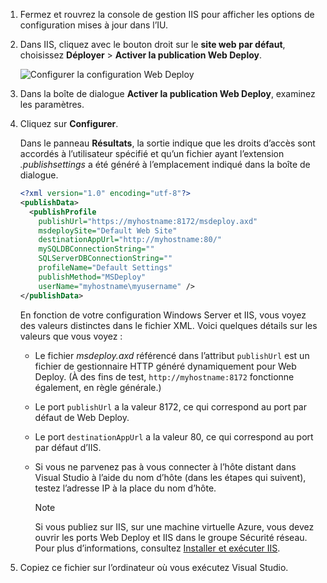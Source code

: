 
1. Fermez et rouvrez la console de gestion IIS pour afficher les options de configuration mises à jour dans l’IU.

2. Dans IIS, cliquez avec le bouton droit sur le **site web par défaut**, choisissez **Déployer** > **Activer la publication Web Deploy**.

    ![Configurer la configuration Web Deploy](../../deployment/media/tutorial-configure-web-deploy-publishing.png)

3. Dans la boîte de dialogue **Activer la publication Web Deploy**, examinez les paramètres.

4. Cliquez sur **Configurer**.

    Dans le panneau **Résultats**, la sortie indique que les droits d’accès sont accordés à l’utilisateur spécifié et qu’un fichier ayant l’extension *.publishsettings* a été généré à l’emplacement indiqué dans la boîte de dialogue.

    ```xml
    <?xml version="1.0" encoding="utf-8"?>
    <publishData>
      <publishProfile
        publishUrl="https://myhostname:8172/msdeploy.axd"
        msdeploySite="Default Web Site"
        destinationAppUrl="http://myhostname:80/"
        mySQLDBConnectionString=""
        SQLServerDBConnectionString=""
        profileName="Default Settings"
        publishMethod="MSDeploy"
        userName="myhostname\myusername" />
    </publishData>
    ```

    En fonction de votre configuration Windows Server et IIS, vous voyez des valeurs distinctes dans le fichier XML. Voici quelques détails sur les valeurs que vous voyez :

   * Le fichier *msdeploy.axd* référencé dans l’attribut `publishUrl` est un fichier de gestionnaire HTTP généré dynamiquement pour Web Deploy. (À des fins de test, `http://myhostname:8172` fonctionne également, en règle générale.)
   * Le port `publishUrl` a la valeur 8172, ce qui correspond au port par défaut de Web Deploy.
   * Le port `destinationAppUrl` a la valeur 80, ce qui correspond au port par défaut d’IIS.
   * Si vous ne parvenez pas à vous connecter à l’hôte distant dans Visual Studio à l’aide du nom d’hôte (dans les étapes qui suivent), testez l’adresse IP à la place du nom d’hôte.

     > [!NOTE]
     > Si vous publiez sur IIS, sur une machine virtuelle Azure, vous devez ouvrir les ports Web Deploy et IIS dans le groupe Sécurité réseau. Pour plus d’informations, consultez [Installer et exécuter IIS](/azure/virtual-machines/windows/quick-create-portal#open-port-80-for-web-traffic).

5. Copiez ce fichier sur l’ordinateur où vous exécutez Visual Studio.

